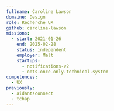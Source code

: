 ```yaml
---
fullname: Caroline Lawson
domaine: Design
role: Recherche UX
github: caroline-lawson
missions:
  - start: 2021-01-26
    end: 2025-02-28
    status: independent
    employer: Malt
    startups:
      - notifications-v2
      - oots.once-only.technical.system
competences:
  - UX
previously:
  - aidantsconnect
  - tchap
---
```

